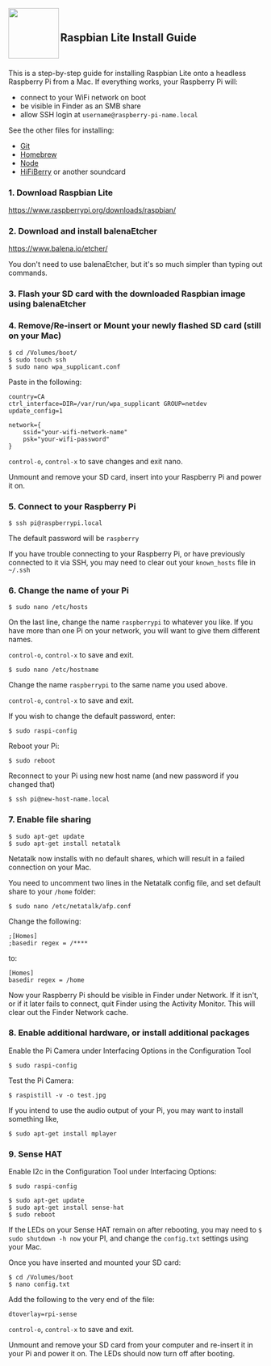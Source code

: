 <a href="https://www.raspberrypi.org/downloads/raspbian/"><img src="https://www.raspberrypi.org/app/themes/mind-control/images/application/header/home-link.svg" align="left" width="100px"></a>

<br>

## Raspbian Lite Install Guide

<br>

This is a step-by-step guide for installing Raspbian Lite onto a headless Raspberry Pi from a Mac. If everything works, your Raspberry Pi will:

  - connect to your WiFi network on boot
  - be visible in Finder as an SMB share
  - allow SSH login at `username@raspberry-pi-name.local`
  
  See the other files for installing:
  
  - [Git](https://github.com/anselbrandt/raspbian-lite-install-guide/blob/master/install-git.md)
  - [Homebrew](https://github.com/anselbrandt/raspbian-lite-install-guide/blob/master/install-homebrew.md)
  - [Node](https://github.com/anselbrandt/raspbian-lite-install-guide/blob/master/install-node.md)
  - [HiFiBerry](https://github.com/anselbrandt/raspbian-lite-install-guide/blob/master/HiFiBerry.md) or another soundcard

### 1. Download Raspbian Lite

https://www.raspberrypi.org/downloads/raspbian/

### 2. Download and install balenaEtcher

https://www.balena.io/etcher/

You don't need to use balenaEtcher, but it's so much simpler than typing out commands.

### 3. Flash your SD card with the downloaded Raspbian image using balenaEtcher

### 4. Remove/Re-insert or Mount your newly flashed SD card (still on your Mac)

```
$ cd /Volumes/boot/
$ sudo touch ssh
$ sudo nano wpa_supplicant.conf
```

Paste in the following:

```
country=CA
ctrl_interface=DIR=/var/run/wpa_supplicant GROUP=netdev
update_config=1

network={
    ssid="your-wifi-network-name"
    psk="your-wifi-password"
}
```
`control-o`, `control-x` to save changes and exit nano.

Unmount and remove your SD card, insert into your Raspberry Pi and power it on.

### 5. Connect to your Raspberry Pi

```
$ ssh pi@raspberrypi.local
```

The default password will be `raspberry`

If you have trouble connecting to your Raspberry Pi, or have previously connected to it via SSH, you may need to clear out your `known_hosts` file in `~/.ssh`

### 6. Change the name of your Pi

```
$ sudo nano /etc/hosts
```

On the last line, change the name `raspberrypi` to whatever you like. If you have more than one Pi on your network, you will want to give them different names.

`control-o`, `control-x` to save and exit.

```
$ sudo nano /etc/hostname
```

Change the name `raspberrypi` to the same name you used above.

`control-o`, `control-x` to save and exit.

If you wish to change the default password, enter:

```
$ sudo raspi-config
```

Reboot your Pi:

```
$ sudo reboot
```

Reconnect to your Pi using new host name (and new password if you changed that)

```
$ ssh pi@new-host-name.local
```

### 7. Enable file sharing

```
$ sudo apt-get update
$ sudo apt-get install netatalk
```

Netatalk now installs with no default shares, which will result in a failed connection on your Mac.

You need to uncomment two lines in the Netatalk config file, and set default share to your `/home` folder:

```
$ sudo nano /etc/netatalk/afp.conf
```
Change the following:
```
;[Homes]
;basedir regex = /****
```
to:
```
[Homes]
basedir regex = /home
```

Now your Raspberry Pi should be visible in Finder under Network. If it isn't, or if it later fails to connect, quit Finder using the Activity Monitor. This will clear out the Finder Network cache.

### 8. Enable additional hardware, or install additional packages

Enable the Pi Camera under Interfacing Options in the Configuration Tool

```
$ sudo raspi-config
```

Test the Pi Camera:

```
$ raspistill -v -o test.jpg
```

If you intend to use the audio output of your Pi, you may want to install something like,

```
$ sudo apt-get install mplayer
```

### 9. Sense HAT

Enable I2c in the Configuration Tool under Interfacing Options:

```
$ sudo raspi-config
```

```
$ sudo apt-get update
$ sudo apt-get install sense-hat
$ sudo reboot
```

If the LEDs on your Sense HAT remain on after rebooting, you may need to `$ sudo shutdown -h now` your PI, and change the `config.txt` settings using your Mac.

Once you have inserted and mounted your SD card:

```
$ cd /Volumes/boot
$ nano config.txt
```

Add the following to the very end of the file:

```
dtoverlay=rpi-sense
```

`control-o`, `control-x` to save and exit.

Unmount and remove your SD card from your computer and re-insert it in your Pi and power it on. The LEDs should now turn off after booting.
